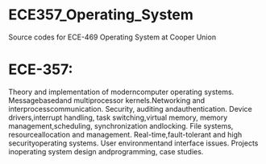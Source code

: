 # ECE357_Operating_System
Source codes for ECE-469 Operating System at Cooper Union
 # ECE-357:
 Theory and implementation of moderncomputer operating systems. Messagebasedand multiprocessor kernels.Networking and interprocesscommunication. Security, auditing andauthentication. Device drivers,interrupt handling, task switching,virtual memory, memory management,scheduling, synchronization andlocking. File systems, resourceallocation and management. Real-time,fault-tolerant and high securityoperating systems. User environmentand interface issues. Projects inoperating system design andprogramming, case studies.
